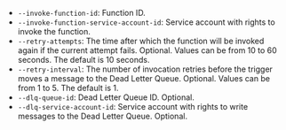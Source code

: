 * `--invoke-function-id`: Function ID.
* `--invoke-function-service-account-id`: Service account with rights to invoke the function.
* `--retry-attempts`: The time after which the function will be invoked again if the current attempt fails. Optional. Values can be from 10 to 60 seconds. The default is 10 seconds.
* `--retry-interval`: The number of invocation retries before the trigger moves a message to the Dead Letter Queue. Optional. Values can be from 1 to 5. The default is 1.
* `--dlq-queue-id`: Dead Letter Queue ID. Optional.
* `--dlq-service-account-id`: Service account with rights to write messages to the Dead Letter Queue. Optional.